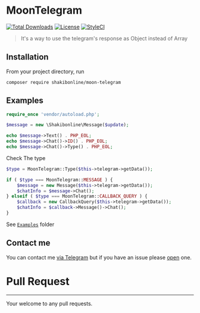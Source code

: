 # MoonTelegram

[![Total Downloads](https://poser.pugx.org/shakibonline/moon-telegram/downloads)](https://packagist.org/packages/shakibonline/moon-telegram)
[![License](https://poser.pugx.org/shakibonline/moon-telegram/license)](https://packagist.org/packages/shakibonline/moon-telegram)
[![StyleCI](https://styleci.io/repos/93853503/shield?branch=master)](https://styleci.io/repos/93853503)

> It's a way to use the telegram's response as Object instead of Array

Installation
---------
From your project directory, run
```
composer require shakibonline/moon-telegram
```

Examples
---------
```php
require_once 'vendor/autoload.php';

$message = new \Shakibonline\Message($update);

echo $message->Text() . PHP_EOL;
echo $message->Chat()->ID() . PHP_EOL;
echo $message->Chat()->Type() . PHP_EOL;
```

Check The type
```php
$type = MoonTelegram::Type($this->telegram->getData());

if ( $type === MoonTelegram::MESSAGE ) {
	$message = new Message($this->telegram->getData());
	$chatInfo = $message->Chat();
} elseif ( $type === MoonTelegram::CALLBACK_QUERY ) {
	$callback = new CallbackQuery($this->telegram->getData());
	$chatInfo = $callback->Message()->Chat();
}
```

See [`Examples`](https://github.com/shakibonline/MoonTelegram/tree/master/Examples) folder

Contact me
------------
You can contact me [via Telegram](https://telegram.me/abbasShakiba) but if you have an issue please [open](https://github.com/shakibonline/MoonTelegram/issues) one.

# Pull Request
------------
Your welcome to any pull requests.
